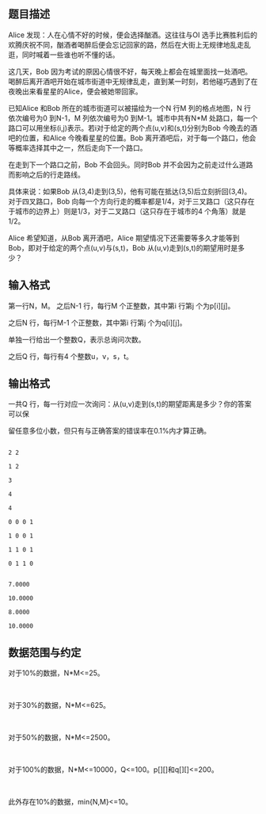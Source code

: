 ## 题目描述

<div>
 Alice 发现：人在心情不好的时候，便会选择酗酒。这往往与OI 选手比赛胜利后的欢腾庆祝不同，酗酒者喝醉后便会忘记回家的路，然后在大街上无规律地乱走乱逛，同时喊着一些谁也听不懂的话。 
</div>
<div>
 这几天，Bob 因为考试的原因心情很不好，每天晚上都会在城里面找一处酒吧。喝醉后离开酒吧开始在城市街道中无规律乱走，直到某一时刻，若他碰巧遇到了在夜晚出来看星星的Alice，便会被她带回家。 
</div>
<div>
 已知Alice 和Bob 所在的城市街道可以被描绘为一个N 行M 列的格点地图，N 行依次编号为0 到N-1，M 列依次编号为0 到M-1。城市中共有N*M 处路口，每一个路口可以用坐标(i,j)表示。若i对于给定的两个点(u,v)和(s,t)分别为Bob 今晚去的酒吧的位置，和Alice 今晚看星星的位置。Bob 离开酒吧后，对于每一个路口，他会等概率选择其中之一，然后走向下一个路口。 
</div>
<div>
 在走到下一个路口之前，Bob 不会回头。同时Bob 并不会因为之前走过什么道路而影响之后的行走路线。 
</div>
<div>
 具体来说：如果Bob 从(3,4)走到(3,5)，他有可能在抵达(3,5)后立刻折回(3,4)。对于四叉路口，Bob 向每一个方向行走的概率都是1/4，对于三叉路口（这只存在于城市的边界上）则是1/3，对于二叉路口（这只存在于城市的4 个角落）就是1/2。 
</div>
<div>
 Alice 希望知道，从Bob 离开酒吧，Alice 期望情况下还需要等多久才能等到Bob，即对于给定的两个点(u,v)与(s,t)，Bob 从(u,v)走到(s,t)的期望用时是多少？ 
</div>

## 输入格式

<div>
 第一行N，M。 之后N-1 行，每行M 个正整数，其中第i 行第j 个为p[i][j]。 
</div>
<div>
 之后N 行，每行M-1 个正整数，其中第i 行第j 个为q[i][j]。 
</div>
<div>
 单独一行给出一个整数Q，表示总询问次数。 
</div>
<div>
 之后Q 行，每行有4 个整数u，v，s，t。
</div>

## 输出格式

<div>
 一共Q 行，每一行对应一次询问：从(u,v)走到(s,t)的期望距离是多少？你的答案可以保 
</div>
<div>
 留任意多位小数，但只有与正确答案的错误率在0.1%内才算正确。
</div>

```input1
2 2
1 2
3
4
4
0 0 0 1
1 0 0 1
1 1 0 1
0 1 1 0
```
```output1
7.0000
10.0000
8.0000
10.0000
```
## 数据范围与约定

<div>
 对于10%的数据，N*M<=25。 
</div>
<br>
<div>
 对于30%的数据，N*M<=625。 
</div>
<br>
<div>
 对于50%的数据，N*M<=2500。 
</div>
<br>
<div>
 对于100%的数据，N*M<=10000，Q<=100。p[][]和q[][]<=200。 
</div>
<br>
<div>
 此外存在10%的数据，min{N,M}<=10。 
</div>
<br>
<div></div>

